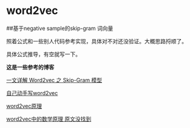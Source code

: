 # word2vec 

##基于negative sample的skip-gram 词向量 

照着公式和一些别人代码参考实现，具体对不对还没验证。大概思路捋顺了。

具体公式推导，有空就写一下。


**这是一些参考的博客**

[一文详解 Word2vec 之 Skip-Gram 模型](https://www.leiphone.com/news/201706/PamWKpfRFEI42McI.html)

[自己动手写word2vec](https://blog.csdn.net/u014595019/article/details/51884529)

[word2vec原理](http://www.cnblogs.com/pinard/p/7160330.html)

[word2vec中的数学原理  原文没找到](https://blog.csdn.net/itplus/article/details/37969519)